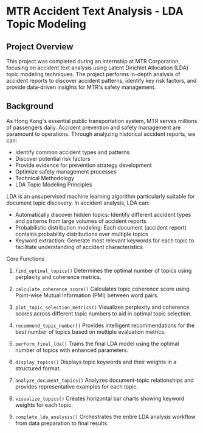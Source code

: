 # MTR Accident Text Analysis - LDA Topic Modeling
## Project Overview
This project was completed during an internship at MTR Corporation, focusing on accident text analysis using Latent Dirichlet Allocation (LDA) topic modeling techniques. The project performs in-depth analysis of accident reports to discover accident patterns, identify key risk factors, and provide data-driven insights for MTR's safety management.

## Background
As Hong Kong's essential public transportation system, MTR serves millions of passengers daily. Accident prevention and safety management are paramount to operations. Through analyzing historical accident reports, we can:

+ Identify common accident types and patterns
+ Discover potential risk factors
+ Provide evidence for prevention strategy development
+ Optimize safety management processes
+ Technical Methodology
+ LDA Topic Modeling Principles

LDA is an unsupervised machine learning algorithm particularly suitable for document topic discovery. In accident analysis, LDA can:

* Automatically discover hidden topics: Identify different accident types and patterns from large volumes of accident reports
* Probabilistic distribution modeling: Each document (accident report) contains probability distributions over multiple topics
* Keyword extraction: Generate most relevant keywords for each topic to facilitate understanding of accident characteristics

Core Functions
1. `find_optimal_topics()`
Determines the optimal number of topics using perplexity and coherence metrics.

2. `calculate_coherence_score()`
Calculates topic coherence score using Point-wise Mutual Information (PMI) between word pairs.

3. `plot_topic_selection_metrics()`
Visualizes perplexity and coherence scores across different topic numbers to aid in optimal topic selection.

4. `recommend_topic_number()`
Provides intelligent recommendations for the best number of topics based on multiple evaluation metrics.

5. `perform_final_lda()`
Trains the final LDA model using the optimal number of topics with enhanced parameters.

6. `display_topics()`
Displays topic keywords and their weights in a structured format.

7. `analyze_document_topics()`
Analyzes document-topic relationships and provides representative examples for each topic.

8. `visualize_topics()`
Creates horizontal bar charts showing keyword weights for each topic.

9. `complete_lda_analysis()`
Orchestrates the entire LDA analysis workflow from data preparation to final results.
